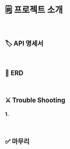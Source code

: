 # 🗒️ 프로젝트 소개

</br>

## 🏷️ API 명세서

</br>

## 🧲 ERD

</br>

## ⚔️ Trouble Shooting
### 1.

</br>

## ✅ 마무리

</br>

